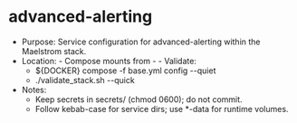 # advanced-alerting

- Purpose: Service configuration for advanced-alerting within the Maelstrom stack.
- Location:   - Compose mounts from     - - Validate:
  - ${DOCKER} compose -f base.yml config --quiet
  - ./validate_stack.sh --quick
- Notes:
  - Keep secrets in secrets/ (chmod 0600); do not commit.
  - Follow kebab-case for service dirs; use *-data for runtime volumes.